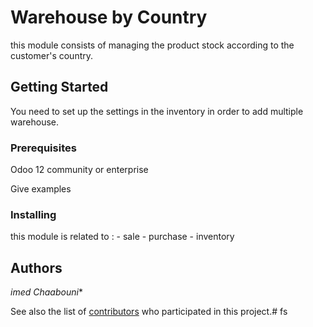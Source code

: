 # Warehouse by Country
this module consists of managing the product stock according to the customer's country.

## Getting Started

You need to set up the settings in the inventory in order to add multiple warehouse.

### Prerequisites

Odoo 12 community or enterprise

Give examples


### Installing

this module is related to :
    - sale
    - purchase
    - inventory

## Authors

 *imed Chaabouni**

See also the list of [contributors](https://github.com/your/project/contributors) who participated in this project.# fs
